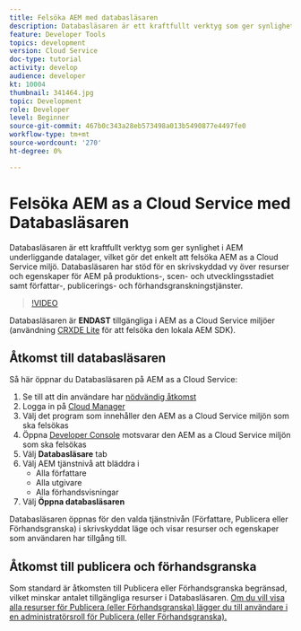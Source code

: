 ```yaml
---
title: Felsöka AEM med databasläsaren
description: Databasläsaren är ett kraftfullt verktyg som ger synlighet i AEM underliggande datalager, vilket gör det enkelt att felsöka AEM as a Cloud Service miljö.
feature: Developer Tools
topics: development
version: Cloud Service
doc-type: tutorial
activity: develop
audience: developer
kt: 10004
thumbnail: 341464.jpg
topic: Development
role: Developer
level: Beginner
source-git-commit: 467b0c343a28eb573498a013b5490877e4497fe0
workflow-type: tm+mt
source-wordcount: '270'
ht-degree: 0%

---
```



# Felsöka AEM as a Cloud Service med Databasläsaren

Databasläsaren är ett kraftfullt verktyg som ger synlighet i AEM underliggande datalager, vilket gör det enkelt att felsöka AEM as a Cloud Service miljö. Databasläsaren har stöd för en skrivskyddad vy över resurser och egenskaper för AEM på produktions-, scen- och utvecklingsstadiet samt författar-, publicerings- och förhandsgranskningstjänster.

>[!VIDEO](https://video.tv.adobe.com/v/341464/?quality=12&learn=on)

Databasläsaren är __ENDAST__ tillgängliga i AEM as a Cloud Service miljöer (användning [CRXDE Lite](../aem-sdk-local-quickstart/other-tools.md#crxde-lite) för att felsöka den lokala AEM SDK).

## Åtkomst till databasläsaren

Så här öppnar du Databasläsaren på AEM as a Cloud Service:

1. Se till att din användare har [nödvändig åtkomst](https://experienceleague.adobe.com/docs/experience-manager-cloud-service/content/implementing/developer-tools/repository-browser.html#access-prerequisites)
1. Logga in på [Cloud Manager](https://my.cloudmanager.adobe.com)
1. Välj det program som innehåller den AEM as a Cloud Service miljön som ska felsökas
1. Öppna [Developer Console](./developer-console.md) motsvarar den AEM as a Cloud Service miljön som ska felsökas
1. Välj __Databasläsare__ tab
1. Välj AEM tjänstnivå att bläddra i
   + Alla författare
   + Alla utgivare
   + Alla förhandsvisningar
1. Välj __Öppna databasläsaren__

Databasläsaren öppnas för den valda tjänstnivån (Författare, Publicera eller Förhandsgranska) i skrivskyddat läge och visar resurser och egenskaper som användaren har tillgång till.

## Åtkomst till publicera och förhandsgranska

Som standard är åtkomsten till Publicera eller Förhandsgranska begränsad, vilket minskar antalet tillgängliga resurser i Databasläsaren. [Om du vill visa alla resurser för Publicera (eller Förhandsgranska) lägger du till användare i en administratörsroll för Publicera (eller Förhandsgranska).](https://experienceleague.adobe.com/docs/experience-manager-cloud-service/content/implementing/developer-tools/repository-browser.html#navigate-the-hierarchy)

